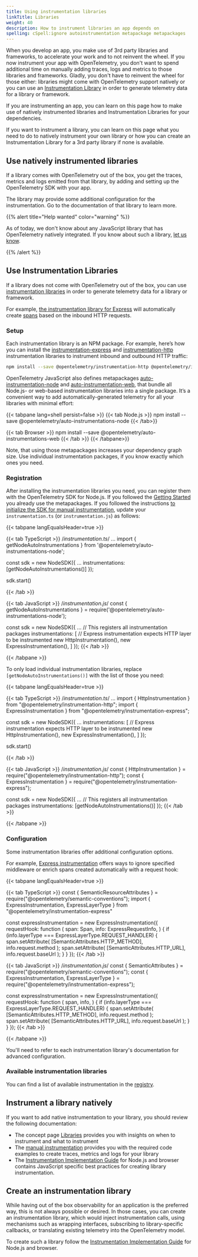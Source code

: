 ```yaml
---
title: Using instrumentation libraries
linkTitle: Libraries
weight: 40
description: How to instrument libraries an app depends on
spelling: cSpell:ignore autoinstrumentation metapackage metapackages
---
```


When you develop an app, you make use of 3rd party libraries and frameworks, to
accelerate your work and to not reinvent the wheel. If you now instrument your
app with OpenTelemetry, you don't want to spend additional time on manually
adding traces, logs and metrics to those libraries and frameworks. Gladly, you
don't have to reinvent the wheel for those either: libraries might come with
OpenTelemetry support natively or you can use an
[Instrumentation Library](/docs/concepts/instrumentation/libraries/) in order to
generate telemetry data for a library or framework.

If you are instrumenting an app, you can learn on this page how to make use of
natively instrumented libraries and Instrumentation Libraries for your
dependencies.

If you want to instrument a library, you can learn on this page what you need to
do to natively instrument your own library or how you can create an
Instrumentation Library for a 3rd party library if none is available.

## Use natively instrumented libraries

If a library comes with OpenTelemetry out of the box, you get the traces,
metrics and logs emitted from that library, by adding and setting up the
OpenTelemetry SDK with your app.

The library may provide some additional configuration for the instrumentation.
Go to the documentation of that library to learn more.

{{% alert title="Help wanted" color="warning" %}}

As of today, we don't know about any JavaScript library that has OpenTelemetry
natively integrated. If you know about such a library,
[let us know](https://github.com/open-telemetry/opentelemetry.io/issues/new).

{{% /alert %}}

## Use Instrumentation Libraries

If a library does not come with OpenTelemetry out of the box, you can use
[instrumentation libraries](/docs/specs/otel/glossary/#instrumentation-library)
in order to generate telemetry data for a library or framework.

For example,
[the instrumentation library for Express](https://www.npmjs.com/package/@opentelemetry/instrumentation-express)
will automatically create [spans](/docs/concepts/signals/traces/#spans) based on
the inbound HTTP requests.

### Setup

Each instrumentation library is an NPM package. For example, here’s how you can
install the
[instrumentation-express](https://www.npmjs.com/package/@opentelemetry/instrumentation-express)
and
[instrumentation-http](https://www.npmjs.com/package/@opentelemetry/instrumentation-http)
instrumentation libraries to instrument inbound and outbound HTTP traffic:

```sh
npm install --save @opentelemetry/instrumentation-http @opentelemetry/instrumentation-express
```

OpenTelemetry JavaScript also defines metapackages
[auto-instrumentation-node](https://www.npmjs.com/package/@opentelemetry/auto-instrumentations-node)
and
[auto-instrumentation-web](https://www.npmjs.com/package/@opentelemetry/auto-instrumentations-web),
that bundle all Node.js- or web-based instrumentation libraries into a single
package. It’s a convenient way to add automatically-generated telemetry for all
your libraries with minimal effort:

<!-- prettier-ignore-start -->
{{< tabpane lang=shell persist=false >}}
{{< tab Node.js >}}
npm install --save @opentelemetry/auto-instrumentations-node
{{< /tab>}}

{{< tab Browser >}}
npm install --save @opentelemetry/auto-instrumentations-web
{{< /tab >}}
{{< /tabpane>}}
<!-- prettier-ignore-end -->

Note, that using those metapackages increases your dependency graph size. Use
individual instrumentation packages, if you know exactly which ones you need.

### Registration

After installing the instrumentation libraries you need, you can register them
with the OpenTelemetry SDK for Node.js. If you followed the
[Getting Started](/docs/instrumentation/js/getting-started/nodejs/) you already
use the metapackages. If you followed the instructions
[to initialize the SDK for manual instrumentation](/docs/instrumentation/js/manual/#initialize-tracing),
update your `instrumentation.ts` (or `instrumentation.js`) as follows:

<!-- prettier-ignore-start -->
{{< tabpane langEqualsHeader=true >}}

{{< tab TypeScript >}}
/*instrumentation.ts*/
...
import { getNodeAutoInstrumentations } from '@opentelemetry/auto-instrumentations-node';

const sdk = new NodeSDK({
  ...
  instrumentations: [getNodeAutoInstrumentations()]
});

sdk.start()

{{< /tab >}}

{{< tab JavaScript >}}
/*instrumentation.js*/
const { getNodeAutoInstrumentations } = require('@opentelemetry/auto-instrumentations-node');

const sdk = new NodeSDK({
  ...
  // This registers all instrumentation packages
  instrumentations: [
    // Express instrumentation expects HTTP layer to be instrumented
    new HttpInstrumentation(),
    new ExpressInstrumentation(),
  ]
});
{{< /tab >}}

{{< /tabpane >}}
<!-- prettier-ignore-end -->

To only load individual instrumentation libraries, replace
`[getNodeAutoInstrumentations()]` with the list of those you need:

<!-- markdownlint-disable -->
<!-- prettier-ignore-start -->
{{< tabpane langEqualsHeader=true >}}

{{< tab TypeScript >}}
/*instrumentation.ts*/
...
import { HttpInstrumentation } from "@opentelemetry/instrumentation-http";
import { ExpressInstrumentation } from "@opentelemetry/instrumentation-express";

const sdk = new NodeSDK({
  ...
  instrumentations: [
    // Express instrumentation expects HTTP layer to be instrumented
    new HttpInstrumentation(),
    new ExpressInstrumentation(),
  ]
});

sdk.start()

{{< /tab >}}

{{< tab JavaScript >}}
/*instrumentation.js*/
const { HttpInstrumentation } = require("@opentelemetry/instrumentation-http");
const { ExpressInstrumentation } = require("@opentelemetry/instrumentation-express");

const sdk = new NodeSDK({
  ...
  // This registers all instrumentation packages
  instrumentations: [getNodeAutoInstrumentations()]
});
{{< /tab >}}

{{< /tabpane >}}
<!-- prettier-ignore-end -->
<!-- markdownlint-restore -->

### Configuration

Some instrumentation libraries offer additional configuration options.

For example,
[Express instrumentation](https://github.com/open-telemetry/opentelemetry-js-contrib/tree/main/plugins/node/opentelemetry-instrumentation-express#express-instrumentation-options)
offers ways to ignore specified middleware or enrich spans created automatically
with a request hook:

<!-- prettier-ignore-start -->
{{< tabpane langEqualsHeader=true >}}

{{< tab TypeScript >}}
const { SemanticResourceAttributes } = require("@opentelemetry/semantic-conventions");
import { ExpressInstrumentation, ExpressLayerType } from "@opentelemetry/instrumentation-express"

const expressInstrumentation = new ExpressInstrumentation({
  requestHook: function (
    span: Span,
    info: ExpressRequestInfo,
  ) {
    if (info.layerType === ExpressLayerType.REQUEST_HANDLER) {
      span.setAttribute(
        [SemanticAttributes.HTTP_METHOD],
        info.request.method
      );
      span.setAttribute(
        [SemanticAttributes.HTTP_URL],
        info.request.baseUrl
      );
    }
  }
});
{{< /tab >}}

{{< tab JavaScript >}}
/*instrumentation.js*/
const { SemanticAttributes } = require("@opentelemetry/semantic-conventions");
const { ExpressInstrumentation, ExpressLayerType } = require("@opentelemetry/instrumentation-express");

const expressInstrumentation = new ExpressInstrumentation({
  requestHook: function (
    span,
    info,
  ) {
    if (info.layerType === ExpressLayerType.REQUEST_HANDLER) {
      span.setAttribute(
        [SemanticAttributes.HTTP_METHOD],
        info.request.method
      );
      span.setAttribute(
        [SemanticAttributes.HTTP_URL],
        info.request.baseUrl
      );
    }
  }
});
{{< /tab >}}

{{< /tabpane >}}
<!-- prettier-ignore-end -->

You'll need to refer to each instrumentation library's documentation for
advanced configuration.

### Available instrumentation libraries

You can find a list of available instrumentation in the
[registry](/ecosystem/registry/?language=js&component=instrumentation).

## Instrument a library natively

If you want to add native instrumentation to your library, you should review the
following documentation:

- The concept page [Libraries](/docs/concepts/instrumentation/libraries/)
  provides you with insights on when to instrument and what to instrument
- The [manual instrumentation](/docs/instrumentation/js/manual/) provides you
  with the required code examples to create traces, metrics and logs for your
  library
- The
  [Instrumentation Implementation Guide](https://github.com/open-telemetry/opentelemetry-js-contrib/blob/main/GUIDELINES.md)
  for Node.js and browser contains JavaScript specific best practices for
  creating library instrumentation.

## Create an instrumentation library

While having out of the box observability for an application is the preferred
way, this is not always possible or desired. In those cases, you can create an
instrumentation library, which would inject instrumentation calls, using
mechanisms such as wrapping interfaces, subscribing to library-specific
callbacks, or translating existing telemetry into the OpenTelemetry model.

To create such a library follow the
[Instrumentation Implementation Guide](https://github.com/open-telemetry/opentelemetry-js-contrib/blob/main/GUIDELINES.md)
for Node.js and browser.
